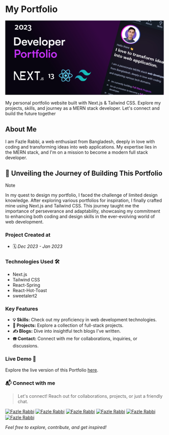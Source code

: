 # My Portfolio

<img src="./public/images/cover_images/dev-portfolio.jpg" alt="Fazle's Portfolio" />

My personal portfolio website built with Next.js & Tailwind CSS. Explore my projects, skills, and journey as a MERN stack developer. Let's connect and build the future together

## About Me

I am Fazle Rabbi, a web enthusiast from Bangladesh, deeply in love with coding and transforming ideas into web applications. My expertise lies in the MERN stack, and I'm on a mission to become a modern full stack developer.

## 🔴 Unveiling the Journey of Building This Portfolio
> [!Note]
> In my quest to design my portfolio, I faced the challenge of limited design knowledge. After exploring various portfolios for inspiration, I finally crafted mine using Next.js and Tailwind CSS. This journey taught me the importance of perseverance and adaptability, showcasing my commitment to enhancing both coding and design skills in the ever-evolving world of web development.

### Project Created at
- 🗓 *Dec 2023 - Jan 2023*

### Technologies Used 🛠️

- Next.js
- Tailwind CSS
- React-Spring
- React-Hot-Toast
- sweetalert2

### Key Features

- **💡 Skills:** Check out my proficiency in web development technologies.
- **🎯 Projects:** Explore a collection of full-stack projects.
- **✍️ Blogs:** Dive into insightful tech blogs I've written.
- **☎️ Contact:** Connect with me for collaborations, inquiries, or discussions.

### Live Demo 🎉
Explore the live version of this Portfolio [here](https://www.fazle-rabbi-dev.vercel.app).

### 📬 Connect with me
> Let's connect! Reach out for collaborations, projects, or just a friendly chat.

<a target="_blank" href="https://linkedin.com/in/fazlerabbidev" ><img align="center" src="https://cdn.jsdelivr.net/npm/simple-icons@3.0.1/icons/linkedin.svg" alt="Fazle Rabbi" height="30" width="auto" /></a>
<a target="_blank" href="https://twitter.com/fazle_rabbi_dev" ><img align="center" src="https://seeklogo.com/images/T/twitter-x-logo-101C7D2420-seeklogo.com.png?v=638258862800000000" alt="Fazle Rabbi" height="30" width="auto" /></a>
<a target="_blank" href="https://medium.com/@fazle-rabbi-dev" ><img align="center" src="https://cdn.jsdelivr.net/npm/simple-icons@3.0.1/icons/medium.svg" alt="Fazle Rabbi" height="30" width="auto" /></a>
<a target="_blank" href="https://dev.to/fazle-rabbi-dev" ><img align="center" src="https://seeklogo.com/images/D/dev-to-logo-BDC0EFA32F-seeklogo.com.png" alt="Fazle Rabbi" height="30" width="auto" /></a>
<a target="_blank" href="https://facebook.com/fazlerabbidev" ><img align="center" src="https://seeklogo.com/images/F/facebook-icon-black-logo-133935095E-seeklogo.com.png" alt="Fazle Rabbi" height="30" width="auto" /></a>
<a target="_blank" href="https://instagram.com/fazle_rabbi_dev" ><img align="center" src="https://cdn.jsdelivr.net/npm/simple-icons@3.0.1/icons/instagram.svg" alt="Fazle Rabbi" height="30" width="auto" /></a>


*Feel free to explore, contribute, and get inspired!*